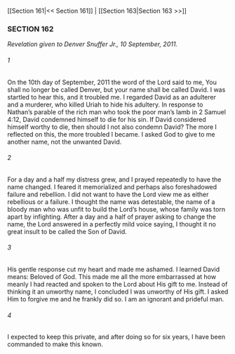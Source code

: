 [[Section 161|<< Section 161]]  |  [[Section 163|Section 163 >>]]

### SECTION 162

*Revelation given to Denver Snuffer Jr., 10 September, 2011.*

###### 1
On the 10th day of September, 2011 the word of the Lord said to me, You shall no longer be called Denver, but your name shall be called David. I was startled to hear this, and it troubled me. I regarded David as an adulterer and a murderer, who killed Uriah to hide his adultery. In response to Nathan’s parable of the rich man who took the poor man’s lamb in 2 Samuel 4:12, David condemned himself to die for his sin. If David considered himself worthy to die, then should I not also condemn David? The more I reflected on this, the more troubled I became. I asked God to give to me another name, not the unwanted David.

###### 2
For a day and a half my distress grew, and I prayed repeatedly to have the name changed. I feared it memorialized and perhaps also foreshadowed failure and rebellion. I did not want to have the Lord view me as either rebellious or a failure. I thought the name was detestable, the name of a bloody man who was unfit to build the Lord’s house, whose family was torn apart by infighting. After a day and a half of prayer asking to change the name, the Lord answered in a perfectly mild voice saying, I thought it no great insult to be called the Son of David.

###### 3
His gentle response cut my heart and made me ashamed. I learned David means: Beloved of God. This made me all the more embarrassed at how meanly I had reacted and spoken to the Lord about His gift to me. Instead of thinking it an unworthy name, I concluded I was unworthy of His gift. I asked Him to forgive me and he frankly did so. I am an ignorant and prideful man.

###### 4
I expected to keep this private, and after doing so for six years, I have been commanded to make this known.